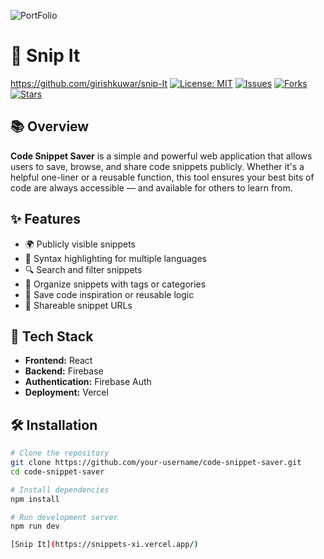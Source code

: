 ![PortFolio](https://i.postimg.cc/3wJ2NGxs/image.png)
# 🔖 Snip It
https://github.com/girishkuwar/snip-It
[![License: MIT](https://img.shields.io/badge/License-MIT-green.svg)](LICENSE)
[![Issues](https://img.shields.io/github/issues/your-username/code-snippet-saver)](https://github.com/girishkuwar/snip-It/issues)
[![Forks](https://img.shields.io/github/forks/your-username/code-snippet-saver)](https://github.com/your-username/code-snippet-saver/network)
[![Stars](https://img.shields.io/github/s/your-username/code-snippet-saver)](https://github.com/your-username/code-snippet-saver/stargazers)

## 📚 Overview

**Code Snippet Saver** is a simple and powerful web application that allows users to save, browse, and share code snippets publicly. Whether it's a helpful one-liner or a reusable function, this tool ensures your best bits of code are always accessible — and available for others to learn from.

## ✨ Features

- 🌍 Publicly visible snippets
- 📝 Syntax highlighting for multiple languages
- 🔍 Search and filter snippets
- 📁 Organize snippets with tags or categories
- 🧠 Save code inspiration or reusable logic
- 🔗 Shareable snippet URLs

## 🚀 Tech Stack

- **Frontend:** React
- **Backend:** Firebase
- **Authentication:** Firebase Auth
- **Deployment:** Vercel

## 🛠 Installation

```bash
# Clone the repository
git clone https://github.com/your-username/code-snippet-saver.git
cd code-snippet-saver

# Install dependencies
npm install

# Run development server
npm run dev

[Snip It](https://snippets-xi.vercel.app/)
